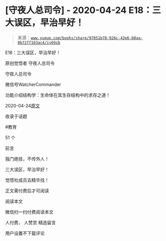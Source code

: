 # [守夜人总司令] - 2020-04-24 E18：三大误区，早治早好！

> 来源：[`www.yuque.com/books/share/97051b78-926c-43e6-b0aa-0b72ff163ac4/iy69zb`](https://www.yuque.com/books/share/97051b78-926c-43e6-b0aa-0b72ff163ac4/iy69zb)



E18：三大误区，早治早好！ 

原创觉悟者 守夜人总司令 

守夜人总司令 

微信号WatcherCommander 

功能介绍结构学：生命体在其生存结构中的求存之道！ 

2020-04-24[原文](https://mp.weixin.qq.com/s?__biz=MzAxNDk1NjI2Mw==&mid=2247485143&idx=1&sn=56255a3aa9bcd09216ccc2282f1c0a20&chksm=9b8a255facfdac49e5342eb55eba27762344c206a4ba8e6d0b8bb273fd2233815de5b376ff42&scene=27#wechat_redirect&cpage=240) 

收录于话题 

#教育 

51 个 

前言 

独门绝技，不传外人！ 

三大误区，早治早好！ 

觉悟社成员去精华找！ 

正文需付费后才可阅读 

阅读本文 

微信扫一扫付费阅读本文 

人付费， 人赞赏 <ne-h3 id="kiQgg" data-lake-id="kiQgg"><ne-heading-ext><ne-heading-anchor></ne-heading-anchor><ne-heading-fold></ne-heading-fold></ne-heading-ext><ne-heading-content>精选留言</ne-heading-content></ne-h3> 

用户设置不下载评论